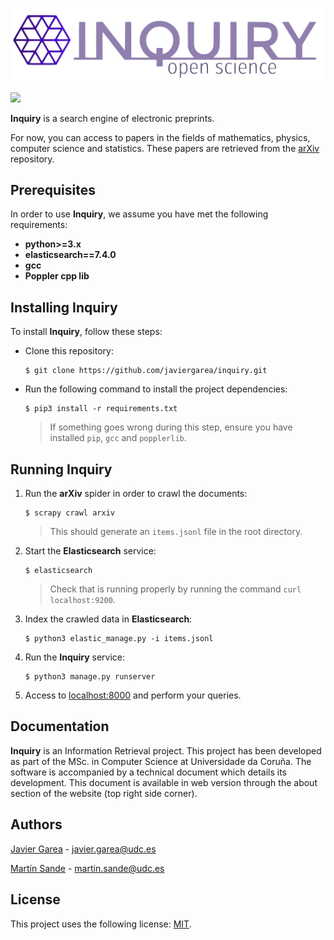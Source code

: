 ![](https://github.com/javiergarea/inquiry/blob/master/inquiry_app/static/img/inquiry.png?raw=true)

<!-- Badges -->
![](https://img.shields.io/github/license/javiergarea/inquiry)

**Inquiry** is a search engine of electronic preprints. 

For now, you can access to papers in the fields of mathematics, physics, computer science and statistics. These papers are retrieved from the [arXiv](https://arxiv.org) repository.

## Prerequisites

In order to use **Inquiry**, we assume you have met the following requirements:

* **python>=3.x**
* **elasticsearch==7.4.0**
* **gcc**
* **Poppler cpp lib**

## Installing Inquiry

To install **Inquiry**, follow these steps:

* Clone this repository:
    ```
    $ git clone https://github.com/javiergarea/inquiry.git
    ```

* Run the following command to install the project dependencies:
    ```
    $ pip3 install -r requirements.txt
    ```
    > If something goes wrong during this step, ensure you have installed ```pip```, ```gcc``` and ```popplerlib```.

## Running Inquiry

1. Run the **arXiv** spider in order to crawl the documents:
    ```
    $ scrapy crawl arxiv
    ```
    > This should generate an ```items.jsonl``` file in the root directory.

2. Start the **Elasticsearch** service:
    ```
    $ elasticsearch
    ```
    > Check that is running properly by running the command ``` curl localhost:9200 ```.

3. Index the crawled data in **Elasticsearch**:
    ```
    $ python3 elastic_manage.py -i items.jsonl
    ```

4. Run the **Inquiry** service:
    ```
    $ python3 manage.py runserver
    ```

5. Access to [localhost:8000](localhost:8000) and perform your queries.

## Documentation
**Inquiry** is an Information Retrieval project. This project has been developed as part of the MSc. in Computer Science at Universidade da Coruña. The software is accompanied by a technical document which details its development. This document is available in web version through the about section of the website (top right side corner).


## Authors
[Javier Garea](https://github.com/javiergarea) - <javier.garea@udc.es>

[Martín Sande](https://github.com/MartinSandeCosta) - <martin.sande@udc.es>


## License

This project uses the following license: [MIT](https://github.com/javiergarea/inquiry/blob/master/LICENSE).
